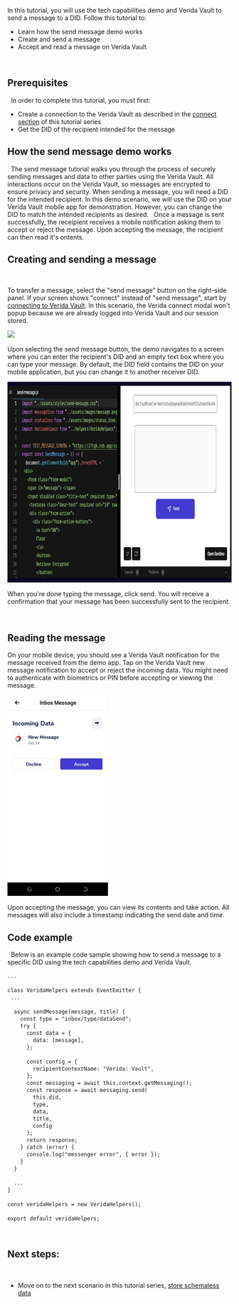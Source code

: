In this tutorial, you will use the tech capabilities demo and Verida Vault to send a message to a DID. Follow this tutorial to:
&nbsp;

- Learn how the send message demo works
- Create and send a message
- Accept and read a message on Verida Vault

&nbsp;

## Prerequisites

&nbsp;
In order to complete this tutorial, you must first:
&nbsp;

- Create a connection to the Verida Vault as described in the [connect section](./connect) of this tutorial series
- Get the DID of the recipient intended for the message
  &nbsp;

## How the send message demo works

&nbsp;
The send message tutorial walks you through the process of securely sending messages and data to other parties using the Verida Vault. All interactions occur on the Verida Vault, so messages are encrypted to ensure privacy and security. When sending a message, you will need a DID for the intended recipient. In this demo scenario, we will use the DID on your Verida Vault mobile app for demonstration. However, you can change the DID to match the intended recipients as desired.
&nbsp;
Once a message is sent successfully, the receipient receives a mobile notification asking them to accept or reject the message. Upon accepting the message, the recipient can then read it's ontents.
&nbsp;

## Creating and sending a message

&nbsp;

To transfer a message, select the "send message" button on the right-side panel. If your screen shows "connect" instead of "send message", start by [connecting to Verida Vault](./connect). In this scenario, the Verida connect modal won't popup because we are already logged into Verida Vault and our session stored.

<img class="md-img"  src="./media/connected.png"  height="450" />

Upon selecting the send message button, the demo navigates to a screen where you can enter the recipient's DID and an empty text box where you can type your message. By default, the DID field contains the DID on your mobile application, but you can change it to another receiver DID.

<img class="md-img"  src="./media/create-message.png"  height="450" />

When you're done typing the message, click send. You will receive a confirmation that your message has been successfully sent to the recipient.

&nbsp;

## Reading the message

On your mobile device, you should see a Verida Vault notification for the message received from the demo app. Tap on the Verida Vault new message notification to accept or reject the incoming data. You might need to authenticate with biometrics or PIN before accepting or viewing the message.

<img class="md-img"  src="./media/accept-message.png"  height="450" />

Upon accepting the message, you can view its contents and take action. All messages will also include a timestamp indicating the send date and time.
&nbsp;

## Code example

&nbsp;
Below is an example code sample showing how to send a message to a specific DID using the tech capabilities demo and Verida Vault.
&nbsp;

```tsx
...

class VeridaHelpers extends EventEmitter {
 ...

  async sendMessage(message, title) {
    const type = "inbox/type/dataSend";
    try {
      const data = {
        data: [message],
      };

      const config = {
        recipientContextName: "Verida: Vault",
      };
      const messaging = await this.context.getMessaging();
      const response = await messaging.send(
        this.did,
        type,
        data,
        title,
        config
      );
      return response;
    } catch (error) {
      console.log("messenger error", { error });
    }
  }

  ...
}

const veridaHelpers = new VeridaHelpers();

export default veridaHelpers;
```

&nbsp;

## Next steps:

&nbsp;

- Move on to the next scenario in this tutorial series, [store schemaless data](./schemaless-data)
